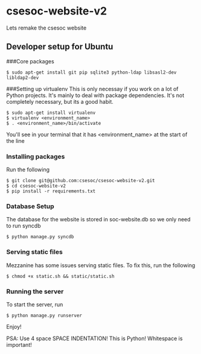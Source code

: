csesoc-website-v2
=================

Lets remake the csesoc website

## Developer setup for Ubuntu
###Core packages
```
$ sudo apt-get install git pip sqlite3 python-ldap libsasl2-dev libldap2-dev 
```

###Setting up virtualenv
This is only necessay if you work on a lot of Python projects. It's mainly to deal with package dependencies. It's not completely necessary, but its a good habit.
```
$ sudo apt-get install virtualenv
$ virtualenv <environment_name>
$ . <environment_name>/bin/activate
```
You'll see in your terminal that it has \<environment_name\> at the start of the line

### Installing packages
Run the following
```
$ git clone git@github.com:csesoc/csesoc-website-v2.git
$ cd csesoc-website-v2
$ pip install -r requirements.txt
```

### Database Setup
The database for the website is stored in soc-website.db so we only need to run syncdb
```
$ python manage.py syncdb
```

### Serving static files
Mezzanine has some issues serving static files. To fix this, run the following
```
$ chmod +x static.sh && static/static.sh
```

### Running the server
To start the server, run
```
$ python manage.py runserver
```
Enjoy!

PSA: Use 4 space SPACE INDENTATION! This is Python! Whitespace is important!
